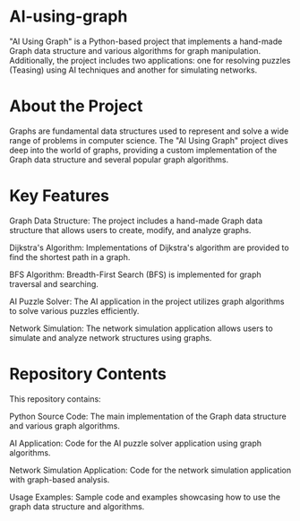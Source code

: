 # AI-using-graph
"AI Using Graph" is a Python-based project that implements a hand-made Graph data structure and various algorithms for graph manipulation. Additionally, the project includes two applications: one for resolving puzzles (Teasing) using AI techniques and another for simulating networks.

# About the Project
Graphs are fundamental data structures used to represent and solve a wide range of problems in computer science. The "AI Using Graph" project dives deep into the world of graphs, providing a custom implementation of the Graph data structure and several popular graph algorithms.

# Key Features
Graph Data Structure: The project includes a hand-made Graph data structure that allows users to create, modify, and analyze graphs.

Dijkstra's Algorithm: Implementations of Dijkstra's algorithm are provided to find the shortest path in a graph.

BFS Algorithm: Breadth-First Search (BFS) is implemented for graph traversal and searching.

AI Puzzle Solver: The AI application in the project utilizes graph algorithms to solve various puzzles efficiently.

Network Simulation: The network simulation application allows users to simulate and analyze network structures using graphs.


# Repository Contents
This repository contains:

Python Source Code: The main implementation of the Graph data structure and various graph algorithms.

AI Application: Code for the AI puzzle solver application using graph algorithms.

Network Simulation Application: Code for the network simulation application with graph-based analysis.

Usage Examples: Sample code and examples showcasing how to use the graph data structure and algorithms.
